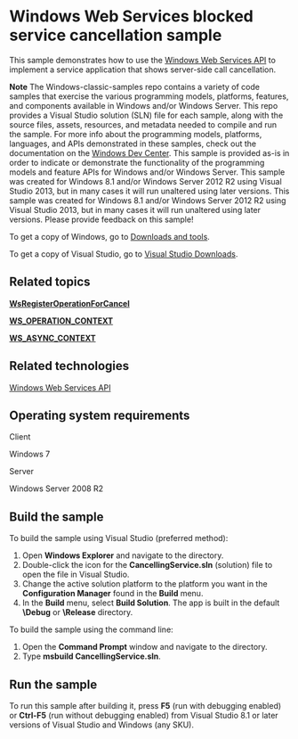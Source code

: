Windows Web Services blocked service cancellation sample
========================================================

This sample demonstrates how to use the [Windows Web Services API](http://msdn.microsoft.com/en-us/library/windows/desktop/dd430435) to implement a service application that shows server-side call cancellation.

**Note**  The Windows-classic-samples repo contains a variety of code samples that exercise the various programming models, platforms, features, and components available in Windows and/or Windows Server. This repo provides a Visual Studio solution (SLN) file for each sample, along with the source files, assets, resources, and metadata needed to compile and run the sample. For more info about the programming models, platforms, languages, and APIs demonstrated in these samples, check out the documentation on the [Windows Dev Center](https://dev.windows.com). This sample is provided as-is in order to indicate or demonstrate the functionality of the programming models and feature APIs for Windows and/or Windows Server. This sample was created for Windows 8.1 and/or Windows Server 2012 R2 using Visual Studio 2013, but in many cases it will run unaltered using later versions. This sample was created for Windows 8.1 and/or Windows Server 2012 R2 using Visual Studio 2013, but in many cases it will run unaltered using later versions. Please provide feedback on this sample!

To get a copy of Windows, go to [Downloads and tools](http://go.microsoft.com/fwlink/p/?linkid=301696).

To get a copy of Visual Studio, go to [Visual Studio Downloads](http://go.microsoft.com/fwlink/p/?linkid=301697).

Related topics
--------------

[**WsRegisterOperationForCancel**](http://msdn.microsoft.com/en-us/library/windows/desktop/dd430606)

[**WS\_OPERATION\_CONTEXT**](http://msdn.microsoft.com/en-us/library/windows/desktop/dd401980)

[**WS\_ASYNC\_CONTEXT**](http://msdn.microsoft.com/en-us/library/windows/desktop/dd401757)

Related technologies
--------------------

[Windows Web Services API](http://msdn.microsoft.com/en-us/library/windows/desktop/dd430435)

Operating system requirements
-----------------------------

Client

Windows 7

Server

Windows Server 2008 R2

Build the sample
----------------

To build the sample using Visual Studio (preferred method):

1.  Open **Windows Explorer** and navigate to the directory.
2.  Double-click the icon for the **CancellingService.sln** (solution) file to open the file in Visual Studio.
3.  Change the active solution platform to the platform you want in the **Configuration Manager** found in the **Build** menu.
4.  In the **Build** menu, select **Build Solution**. The app is built in the default **\\Debug** or **\\Release** directory.

To build the sample using the command line:

1.  Open the **Command Prompt** window and navigate to the directory.
2.  Type **msbuild CancellingService.sln**.

Run the sample
--------------

To run this sample after building it, press **F5** (run with debugging enabled) or **Ctrl-F5** (run without debugging enabled) from Visual Studio 8.1 or later versions of Visual Studio and Windows (any SKU).

